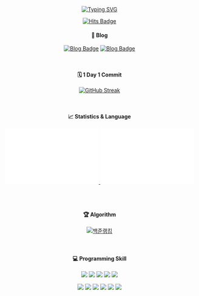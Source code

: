 <div align="center">

[![Typing SVG](https://readme-typing-svg.herokuapp.com?font=Pacifico&color=%23909090&size=30&center=true&vCenter=true&height=150&lines=Hello+%E2%9C%8B+I'm+DongJoon)](https://git.io/typing-svg)

[![Hits Badge](https://hits.seeyoufarm.com/api/count/incr/badge.svg?url=https%3A%2F%2Fgithub.com%2Fdongjji&count_bg=%23bcbcbc&title_bg=%23F4F557&icon=swift.svg&icon_color=%23bcbcbc&title=hits&edge_flat=false)](https://hits.seeyoufarm.com)

#### 🔰 Blog
[![Blog Badge](https://img.shields.io/badge/-Study_Blog-03C75A?logo=naver&logoColor=white&link=https://blog.naver.com/y2kdj9723)](https://blog.naver.com/y2kdj9723)
[![Blog Badge](https://img.shields.io/badge/-Project_Blog-FF5A00?logo=TVTime&logoColor=white&link=https://dongjji.tistory.com)](https://dongjji.tistory.com)

 <br>
 
 <div width=95%>
  
  #### 🗓 1 Day 1 Commit
[![GitHub Streak](http://github-readme-streak-stats.herokuapp.com?user=DongJJI&theme=graywhite&hide_border=true&date_format=%5BY.%5Dn.j)](https://git.io/streak-stats)
  
 </div>
 <br>
 
 #### 📈 Statistics & Language
<a href="https://github.com/dongjji/github-stats-transparent">
 <img src="https://raw.githubusercontent.com/dongjji/github-stats-transparent/output/generated/overview.svg" width=49.2% />
</a>
<a href="https://github.com/dongjji/github-stats-transparent">
 <img src="https://raw.githubusercontent.com/dongjji/github-stats-transparent/output/generated/languages.svg" width=49.2% />
</a>

 <br><br>
 
 #### 🏆 Algorithm
 [![백준랭킹](http://mazassumnida.wtf/api/v2/generate_badge?boj=y2kdj9723)](https://solved.ac/y2kdj9723)
<br/>
 <br><br>

 #### 💻 Programming Skill
<p align="center">
 <img src="https://img.shields.io/badge/-JavaScript-black?style=flat-square&logo=javascript"/>
 <img src="https://img.shields.io/badge/-Node.js-black?style=flat-square&logo=Node.js"/>
 <img src="https://img.shields.io/badge/-TypeScript-black?stype=flat-square&logo=typescript"/>
 <img src="https://img.shields.io/badge/-NestJs-black?style=flat-square&logo=NestJs"/>
 <img src="https://img.shields.io/badge/MongoDB-black?style=flat-square&logo=MongoDB"/>
</p>
<p align="center">
 <img src="https://img.shields.io/badge/-Java-black?style=flat-square&logo=Java"/>
 <img src="https://img.shields.io/badge/-Spring-black?style=flat-square&logo=Spring"/>
 <img src="https://img.shields.io/badge/-Python-black?style=flat-square&logo=Python"/>
 <img src="https://img.shields.io/badge/MySQL-black?style=flat-square&logo=MySQL"/>
 <img src="https://img.shields.io/badge/-Git-black?style=flat-square&logo=git"/>
 <img src="https://img.shields.io/badge/Linux-black?style=flat-square&logo=linux"/>
</p>
</div>
